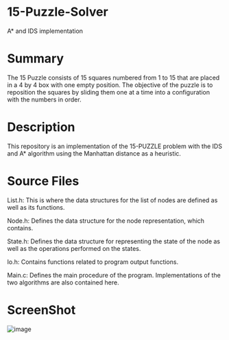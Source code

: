 # 15-Puzzle-Solver
A* and IDS implementation

# Summary
The 15 Puzzle consists of 15 squares numbered from 1 to 15 that are placed in a 4 by 4 box with one empty position. The objective of the puzzle is to reposition the squares by sliding them one at a time into a configuration with the numbers in order.
# Description
This repository is an implementation of the 15-PUZZLE problem with the IDS and A* algorithm using the Manhattan distance as a heuristic.
# Source Files

List.h: This is where the data structures for the list of nodes are defined as well as its functions.

Node.h: Defines the data structure for the node representation, which contains.

State.h: Defines the data structure for representing the state of the node as well as the operations performed on the states.

Io.h: Contains functions related to program output functions.

Main.c: Defines the main procedure of the program. Implementations of the two algorithms are also contained here.

# ScreenShot
![image](https://user-images.githubusercontent.com/72466785/180768829-0c99e840-9530-4b9c-874a-63b07457364e.png)

